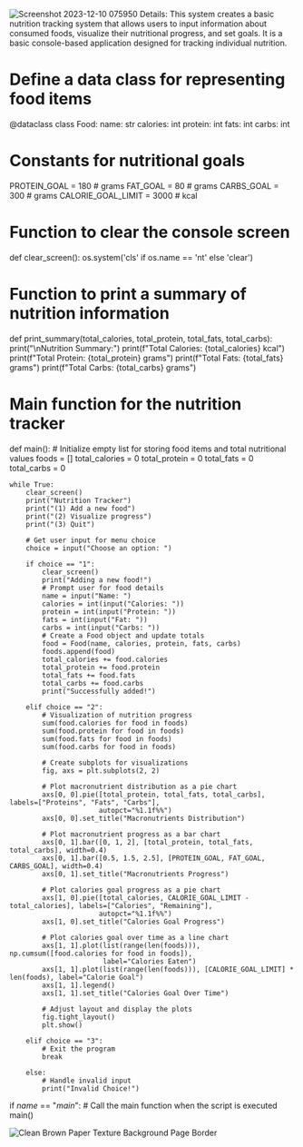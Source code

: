 ![Screenshot 2023-12-10 075950](https://github.com/KeanaMay/Package/assets/153400825/5ba6ae33-159e-41b5-a69b-0e7e75dc88ac)
Details:
 This system creates a basic nutrition tracking system that allows users to input information about consumed foods, visualize their nutritional progress, and set goals. It is a basic console-based application designed for tracking individual nutrition.

# Define a data class for representing food items
@dataclass
class Food:
    name: str
    calories: int
    protein: int
    fats: int
    carbs: int

# Constants for nutritional goals
PROTEIN_GOAL = 180  # grams
FAT_GOAL = 80       # grams
CARBS_GOAL = 300    # grams
CALORIE_GOAL_LIMIT = 3000  # kcal

# Function to clear the console screen
def clear_screen():
    os.system('cls' if os.name == 'nt' else 'clear')

# Function to print a summary of nutrition information
def print_summary(total_calories, total_protein, total_fats, total_carbs):
    print("\nNutrition Summary:")
    print(f"Total Calories: {total_calories} kcal")
    print(f"Total Protein: {total_protein} grams")
    print(f"Total Fats: {total_fats} grams")
    print(f"Total Carbs: {total_carbs} grams")

# Main function for the nutrition tracker
def main():
    # Initialize empty list for storing food items and total nutritional values
    foods = []
    total_calories = 0
    total_protein = 0
    total_fats = 0
    total_carbs = 0

    while True:
        clear_screen()
        print("Nutrition Tracker")
        print("(1) Add a new food")
        print("(2) Visualize progress")
        print("(3) Quit")

        # Get user input for menu choice
        choice = input("Choose an option: ")

        if choice == "1":
            clear_screen()
            print("Adding a new food!")
            # Prompt user for food details
            name = input("Name: ")
            calories = int(input("Calories: "))
            protein = int(input("Protein: "))
            fats = int(input("Fat: "))
            carbs = int(input("Carbs: "))
            # Create a Food object and update totals
            food = Food(name, calories, protein, fats, carbs)
            foods.append(food)
            total_calories += food.calories
            total_protein += food.protein
            total_fats += food.fats
            total_carbs += food.carbs
            print("Successfully added!")

        elif choice == "2":
            # Visualization of nutrition progress
            sum(food.calories for food in foods)
            sum(food.protein for food in foods)
            sum(food.fats for food in foods)
            sum(food.carbs for food in foods)

            # Create subplots for visualizations
            fig, axs = plt.subplots(2, 2)

            # Plot macronutrient distribution as a pie chart
            axs[0, 0].pie([total_protein, total_fats, total_carbs], labels=["Proteins", "Fats", "Carbs"],
                          autopct="%1.1f%%")
            axs[0, 0].set_title("Macronutrients Distribution")

            # Plot macronutrient progress as a bar chart
            axs[0, 1].bar([0, 1, 2], [total_protein, total_fats, total_carbs], width=0.4)
            axs[0, 1].bar([0.5, 1.5, 2.5], [PROTEIN_GOAL, FAT_GOAL, CARBS_GOAL], width=0.4)
            axs[0, 1].set_title("Macronutrients Progress")

            # Plot calories goal progress as a pie chart
            axs[1, 0].pie([total_calories, CALORIE_GOAL_LIMIT - total_calories], labels=["Calories", "Remaining"],
                          autopct="%1.1f%%")
            axs[1, 0].set_title("Calories Goal Progress")

            # Plot calories goal over time as a line chart
            axs[1, 1].plot(list(range(len(foods))), np.cumsum([food.calories for food in foods]),
                           label="Calories Eaten")
            axs[1, 1].plot(list(range(len(foods))), [CALORIE_GOAL_LIMIT] * len(foods), label="Calorie Goal")
            axs[1, 1].legend()
            axs[1, 1].set_title("Calories Goal Over Time")

            # Adjust layout and display the plots
            fig.tight_layout()
            plt.show()

        elif choice == "3":
            # Exit the program
            break

        else:
            # Handle invalid input
            print("Invalid Choice!")

if _name_ == "_main_":
    # Call the main function when the script is executed
    main()

![Clean Brown Paper Texture Background Page Border](https://github.com/KeanaMay/Package/assets/153400825/9cbc8b6f-c6b9-49ef-ab83-078b5975a638)
